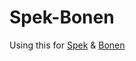# Spek-Bonen

Using this for [Spek](https://github.com/mxchange/Spek) &amp; [Bonen](https://github.com/mxchange/Bonen)
